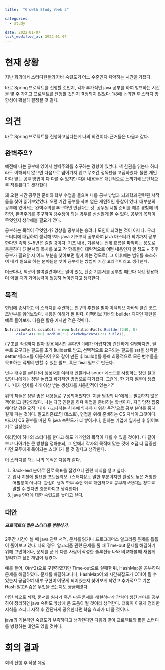 ```yaml
---
title:  "Growth Study Week 3"

categories:
  - study

date: 2022-01-07
last_modified_at: 2022-01-07
---
```




# 현재 상황

 지난 회의에서 스터디원들의 자바 숙련도가 어느 수준인지 파악하는 시간을 가졌다.

바로 Spring 프로젝트를 진행할 것인지, 각자 추가적인 java 공부를 하여 발표하는 시간을 몇 주 가지고 프로젝트를 진행할 것인지 결정되지 않았다. 1/8에 논의한 후 스터디 방향성이 확실히 결정될 것 같다.





# 의견

 바로 Spring 프로젝트를 진행하고싶다는게 나의 의견이다. 근거들은 다음과 같다.



## 완벽주의?

 예전에 나는 공부에 있어서 완벽주의를 추구하는 경향이 있었다. 책 한권을 읽는다 하더라도 이해되지 않으면 다음으로 넘어가지 않고 무조건 정독만을 고집하였다. 물론 개인마다 맞는 공부 방법이 다 다를 수 있지만 다음 내용들은 개인적으로 느끼기에 보편적으로 적용된다고 생각한다.



 꽤 오랜 시간 공무원 준비와 학부 수업을 들으며 나름 공부 방법과 뇌과학과 관련된 서적들을 찾아 읽어보았었다. 오랜 기간 공부를 하며 얻은 개인적인 통찰이 있다. 대부분의 공부에 있어서는 완벽주의를 추구하면 안된다는 것. 공무원 시험 준비를 해본 경험에 의하면, 완벽주의를 추구하여 장수생이 되는 경우를 심심찮게 볼 수 있다. 공부의 목적이 무엇인지 생각해볼 필요가 있다.

 공부하는 목적이 무엇인가? 명상을 공부하는 승려나 도인이 되려는 것이 아니다. 우리 스터디에 대입하여 생각해보자. java 기초부터 공부하여 java 마스터가 되기까지 공부한다면 족히 3~5년은 걸릴 것이다. 기초 내용, 기본서는 전체 흐름을 파악하는 용도로 충분하다 (기본서의 목차를 보고 각 항목들이 대략적으로 어떤 내용인지 알 정도 + 추후 공부가 필요할 시 어느 부분을 찾아보면 될지 아는 정도로). 그 이후에는 범위를 축소하여 내가 필요로 하는 분야들을 찾아 공부하는 방법이 가장 효과적이라고 생각한다.

 더군다나, 백문이 불여일견이라는 말이 있듯, 단순 기본서를 공부할 때보다 직접 활용하며 익힐 때가 기억능력이 월등히 높아진다고 생각한다.



## 목적

 현업에 종사하고 이 스터디를 주관하는 친구의 추천을 받아 이펙티브 자바와 클린 코드 초반부를 읽어보았다. 내용은 이해가 잘 된다. 이펙티브 자바의 builder 디자인 패턴을 예로 들어보자. 다음은 활용 예시만 적은 것이다.

```java
NutritionFacts cocaCola = new NutritionFacts.Builder(240, 8)
    .calories(100).sodium(35).carbohydrate(27).build();
```

 (구조를 작성하지 않아 활용 예시만 본다면 이해가 어렵지만) 간단하게 설명하자면, 필수로 요구되는 필드를 초기 Builder로 받고, 선택적으로 요구되는 필드를 set을 생략한 setter 메소드를 이용하여 위와 같이 만든 후 build()를 통해 최종적으로 모든 변수들을 목표하는 객체의 변할 수 있는 필드, 혹은 final 필드로 만든다.

 변수 개수를 늘려가며 생성자를 여러개 만들거나 setter 메소드를 사용하는 것만 알고 있던 나에게는 정말 놀랍고 획기적인 방법으로 다가왔다. 그런데, 한 가지 질문이 생겼다. '내가 인자를 4개 이상 받는 생성자를 사용한적이 있는가?'

 위의 책들은 정말 좋은 내용들로 구성되어있지만 '지금 당장의 나'에게는 필요하지 않은 책이라고 판단되었다. 나는 지금 인턴을 하며 취업을 준비하는 학생이다. 지금 당장 집중해야할 것은 오직 '내가 가고자하는 회사에 입사하기 위한 목적'으로 공부 분야를 좁혀 깊게 파는 것이다. 알고리즘(코딩 테스트), 면접을 위해 준비하는 CS 지식이 그것이다. 따라서 CS 공부를 마친 뒤 java 숙련도가 더 쌓이거나, 원하는 기업에 입사한 후 읽어보기로 결정했다.

 여러명이 하나의 스터디를 한다고 해도 개개인의 목적이 다를 수 있을 것이다. 다 같이 보고 나아가는 큰 방향을 정해놓되, 그 안에서 각자의 목적에 맞는 것에 조금 더 집중한다면 모두에게 득이되는 스터디가 될 것 같다고 생각한다.

이 스터디를 하는 나의 목적은 다음과 같다.

1. Back-end 분야로 진로 목표를 잡았으니 관련 지식을 얻고 싶다.
2. 입사 지원에 필요한 포트폴리오. (스터디장도 말한 부분이지만 완성도 높은 거창한 어필용이 아니다. 관심이 생겨 학부 수업 외로 개인적으로 공부해보았다는 정도로 말할 수 있다면 충분하다고 생각한다)
3. java 언어에 대한 숙련도를 높이고 싶다.



## 대안

##### 프로젝트와 짧은 스터디를 병행하기.

 2주간 시간이 날 때 java 관련 서적, 문서를 읽거나 프로그래머스 알고리즘 문제를 틈틈이 풀어보고 있다. 나의 경우, 알고리즘 관련 문제를 풀 때 Time-out 문제를 해결하기 위해 고민하거나, 문제를 푼 뒤 다른 사람이 작성한 솔루션을 나와 비교해볼 때 새롭게 정리하고 싶은 개념이 생겼다.

 예를 들어, O(n^2)으로 구현하였지만 Time-out으로 실패한 뒤, HashMap을 공부하여 문제를 해결하였다. 문제를 해결하고나니, HashMap이 왜 시간복잡도가 O(1)이 될 수 있는지 궁금하여 내부 구현이 어떻게 되어있는지 찾아보게 되었고 추가적으로 기본 Hash 알고리즘은 무엇을 쓰는지도 궁금해졌다.

 이런 식으로 서적, 문서를 읽다가 혹은 다른 문제를 해결하다가 관심이 생긴 분야를 공부하여 정리하면 java 숙련도 향상에 큰 도움이 될 것이라 생각한다. 더욱이 이렇게 정리한 지식을 스터디 시작 후 간단하게 공유한다면 학습 효과가 더 클 것이다.

 java의 기본적인 숙련도가 부족하다고 생각한다면 다음과 같이 프로젝트와 짧은 스터디를 병행하는 대안도 있을 것이다.





# 회의 결과

회의 진행 후 작성 예정.
